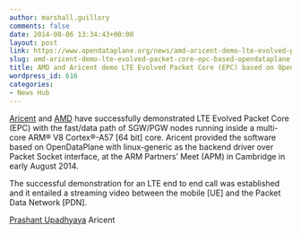 ```yaml
---
author: marshall.guillory
comments: false
date: 2014-08-06 13:34:43+00:00
layout: post
link: https://www.opendataplane.org/news/amd-aricent-demo-lte-evolved-packet-core-epc-based-opendataplane/
slug: amd-aricent-demo-lte-evolved-packet-core-epc-based-opendataplane
title: AMD and Aricent demo LTE Evolved Packet Core (EPC) based on OpenDataPlane
wordpress_id: 616
categories:
- News Hub
---
```


[Aricent](http://www.aricent.com/) and [AMD](https://www.google.com/url?sa=t&rct=j&q=&esrc=s&source=web&cd=1&cad=rja&uact=8&ved=0CB8QFjAA&url=http%3A%2F%2Fwww.amd.com%2F&ei=UiviU9zTNMPjoAS24oCoAw&usg=AFQjCNFVdhMlnWpDFHA4OYGHoxVx0Nefcw&sig2=dPW_OyZtFWjuQbXQ_wWj3w&bvm=bv.72197243,d.cGU) have successfully demonstrated LTE Evolved Packet Core (EPC) with the fast/data path of SGW/PGW nodes running inside a multi-core ARM® V8 Cortex®-A57 [64 bit] core. Aricent provided the software based on OpenDataPlane with linux-generic as the backend driver over Packet Socket interface, at the ARM Partners’ Meet (APM) in Cambridge in early August 2014.

The successful demonstration for an LTE end to end call was established and it entailed a streaming video between the mobile [UE] and the Packet Data Network [PDN].



[Prashant Upadhyaya](http://lists.linaro.org/pipermail/lng-odp/2014-August/002159.html)
Aricent
